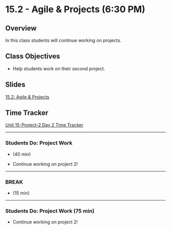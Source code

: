 # 15.2 - Agile & Projects (6:30 PM)

## Overview

In this class students will continue working on projects.

## Class Objectives

* Help students work on their second project.

## Slides

[15.2: Agile & Projects](https://docs.google.com/presentation/d/1T7rSHI5Jpg6aE0OR7HhiJy4VEKcO8lm2eSwTUj5Wml8/edit?usp=sharing)

## Time Tracker

[Unit 15-Project-2 Day 2 Time Tracker](https://drive.google.com/a/trilogyed.com/file/d/1h9TaBtJmCnxEV7Iprd-UUu0fRw1KbztS/view?usp=sharing)

- - -

### Students Do: Project Work

 - (40 min)

* Continue working on project 2!

- - -

### BREAK

 - (15 min)

- - -

### Students Do: Project Work (75 min)

* Continue working on project 2!


